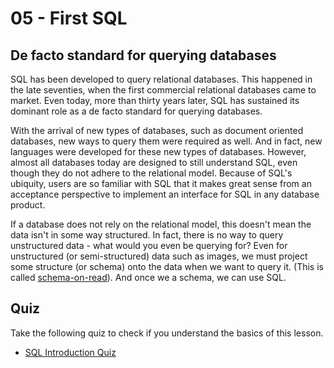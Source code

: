 # 05 - First SQL

## De facto standard for querying databases

SQL has been developed to query relational databases. This happened in the late seventies, when the first commercial relational databases came to market. Even today, more than thirty years later, SQL has sustained its dominant role as a de facto standard for querying databases.

With the arrival of new types of databases, such as document oriented databases, new ways to query them were required as well. And in fact, new languages were developed for these new types of databases. However, almost all databases today are designed to still understand SQL, even though they do not adhere to the relational model. Because of SQL's ubiquity, users are so familiar with SQL that it makes great sense from an acceptance perspective to implement an interface for SQL in any database product.

If a database does not rely on the relational model, this doesn't mean the data isn't in some way structured. In fact, there is no way to query unstructured data - what would you even be querying for? Even for unstructured \(or semi-structured\) data such as images, we must project some structure \(or schema\) onto the data when we want to query it. \(This is called [schema-on-read](../scenario-d-big-data-analysis/31-semi-structured-data.md)\). And once we a schema, we can use SQL.

## Quiz

Take the following quiz to check if you understand the basics of this lesson.

* [SQL Introduction Quiz](https://goo.gl/forms/xM9FjAZPkTaYiFLp2)

